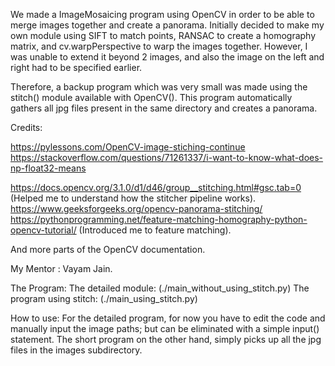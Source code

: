 We made a ImageMosaicing program using OpenCV in order to be able to merge images together and create a panorama.
Initially decided to make my own module using SIFT to match points, RANSAC to create a homography matrix, and cv.warpPerspective to warp the images together. However, I was unable to extend it beyond 2 images, and also the image on the left and right had to be specified earlier.

Therefore, a backup program which was very small was made using the stitch() module available with OpenCV(). This program automatically gathers all jpg files present in the same directory and creates a panorama.

Credits:

https://pylessons.com/OpenCV-image-stiching-continue
https://stackoverflow.com/questions/71261337/i-want-to-know-what-does-np-float32-means

https://docs.opencv.org/3.1.0/d1/d46/group__stitching.html#gsc.tab=0 (Helped me to understand how the stitcher pipeline works).
https://www.geeksforgeeks.org/opencv-panorama-stitching/
https://pythonprogramming.net/feature-matching-homography-python-opencv-tutorial/   (Introduced me to feature matching).

And more parts of the OpenCV documentation.

My Mentor : Vayam Jain.

The Program:
The detailed module: (./main_without_using_stitch.py)
The program using stitch: (./main_using_stitch.py)


How to use:
  For the detailed program, for now you have to edit the code and manually input the image paths; but can be eliminated with a simple input() statement.
  The short program on the other hand, simply picks up all the jpg files in the images subdirectory.
